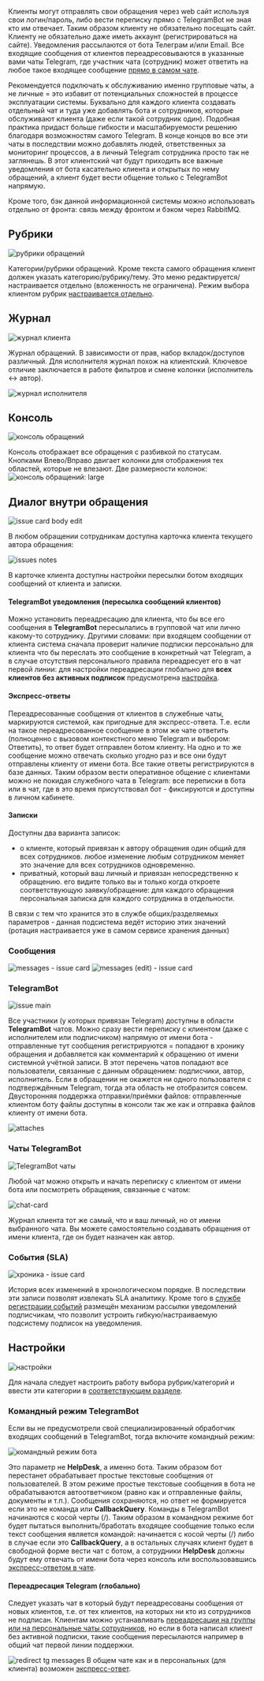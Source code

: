 Клиенты могут отправлять свои обращения через web сайт используя свои логин/пароль, либо вести переписку прямо с TelegramBot не зная кто им отвечает. Таким образом клиенту не обязательно посещать сайт. Клиенту не обязательно даже иметь аккаунт (регистрироваться на сайте). Уведомления рассылаются от бота Телеграм и/или Email. Все входящие сообщения от клиентов переадресовываются в указанные вами чаты Telegram, где участник чата (сотрудник) может ответить на любое такое входящее сообщение [прямо в самом чате](https://github.com/badhitman/DesignerApp/tree/main/HelpdeskService#%D1%8D%D0%BA%D1%81%D0%BF%D1%80%D0%B5%D1%81%D1%81-%D0%BE%D1%82%D0%B2%D0%B5%D1%82%D1%8B).

Рекомендуется подключать к обслуживанию именно групповые чаты, а не личные = это избавит от потенциальных сложностей в процессе эксплуатации системы. Буквально для каждого клиента создавать отдельный чат и туда уже добавлять бота и сотрудников, которые обслуживают клиента (даже если такой сотрудник один). Подобная практика придаст больше гибкости и масштабируемости решению благодаря возможностям самого Telegram. В конце концов во все эти чаты в последствии можно добавлять людей, ответственных за мониторинг процессов, а в личный Telegram сотрудника просто так не заглянешь. В этот клиентский чат будут приходить все важные уведомления от бота касательно клиента и открытых по нему обращений, а клиент будет вести общение только с TelegramBot напрямую.

Кроме того, бэк данной информационной системы можно использовать отдельно от фронта: связь между фронтом и бэком через RabbitMQ.

## Рубрики
![рубрики обращений](img/rubric-view.png)

Категории/рубрики обращений. Кроме текста самого обращения клиент должен указать категорию/рубрику/тему. Это меню редактируется/настраивается отдельно (вложенность не ограничена). Режим выбора клиентом рубрик [настраивается отдельно](https://github.com/badhitman/DesignerApp/tree/main/HelpdeskService#%D0%BD%D0%B0%D1%81%D1%82%D1%80%D0%BE%D0%B9%D0%BA%D0%B8).

## Журнал
![журнал клиента](img/journal.png)

Журнал обращений. В зависимости от прав, набор вкладок/доступов различный.
Для исполнителя журнал похож на клиентский. Ключевое отличие заключается в работе фильтров и смене колонки (исполнитель <-> автор).

![журнал исполнителя](img/journal-executor.png)

## Консоль
![консоль обращений](img/console-issues.png)

Консоль отображает все обращения с разбивкой по статусам. Кнопками Влево/Вправо двигает колонки для отображения тех областей, которые не влезают. Две размерности колонок:
![консоль обращений: large](img/console-issues-large.png)

## Диалог внутри обращения
![issue card body edit](img/issue-card-edit-body.png)

В любом обращении сотрудникам доступна карточка клиента текущего автора обращения:

![issues notes](img/issues-notes.png)

В карточке клиента доступны настройки пересылки ботом входящих сообщений от клиента и записки.

#### TelegramBot уведомления (пересылка сообщений клиентов)
Можно установить переадресацию для клиента, что бы все его сообщения в **TelegramBot** пересылались в групповой чат или лично какому-то сотруднику. Другими словами: при входящем сообщении от клиента система сначала проверит наличие подписки персонально для клиента что бы переслать это сообщение в конкретный чат Telegram, а в случае отсутствия персонального правила переадресует его в чат первой линии: для настройки переадресации глобально для **всех клиентов без активных подписок** предусмотрена [настройка](https://github.com/badhitman/DesignerApp/tree/main/HelpdeskService#%D0%BF%D0%B5%D1%80%D0%B5%D0%B0%D0%B4%D1%80%D0%B5%D1%81%D0%B0%D1%86%D0%B8%D1%8F-telegram-%D0%B3%D0%BB%D0%BE%D0%B1%D0%B0%D0%BB%D1%8C%D0%BD%D0%BE). 

#### Экспресс-ответы
Переадресованные сообщения от клиентов в служебные чаты, маркируются системой, как пригодные для экспресс-ответа. Т.е. если на такое переадресованное сообщение в этом же чате ответить (полноценно с вызовом контекстного меню Telegram и выбором: Ответить), то ответ будет отправлен ботом клиенту. На одно и то же сообщение можно отвечать сколько угодно раз и все они будут отправлены клиенту от имени бота. Все такие ответы регистрируются в базе данных. Таким образом вести оперативное общение с клиентами можно не покидая служебного чата в Telegram: все переписки в бота или в чат, где в это время присутствовал бот - фиксируются и доступны в личном кабинете.

#### Записки
Доступны два варианта записок:
- о клиенте, который привязан к автору обращения один общий для всех сотрудников. любое изменение любым сотрудником меняет это значение для всех сотрудников одновременно.
- приватный, который ваш личный и привязан непосредственно к обращению. его видите только вы и только когда откроете соответствующую заявку/обращение: для каждого обращения персональная записка для каждого сотрудника в отдельности.

В связи с тем что хранится это в службе общих/разделяемых параметров - данная подсистема ведёт историю этих значений (ротация настраивается уже в самом сервисе хранения данных)

### Сообщения
![messages - issue card](img/issue-card-messages.png)
![messages (edit) - issue card](img/issue-card-messages-edit.png)

### TelegramBot
![issue main](img/issue-main.png)

Все участники (у которых привязан Telegram) доступны в области **TelegramBot** чатов. Можно сразу вести переписку с клиентом (даже с исполнителем или подписчиком) напрямую от имени бота - отправленные тут сообщения регистрируются = попадают в хронику обращения и добавляется как комментарий к обращению от имени системной учётной записи. В этот перечень чатов попадают все пользователи, связанные с данным обращением: подписчики, автор, исполнитель. Если в обращении не окажется ни одного пользователя с подтверждённым Telegram, тогда эта область не отобразится совсем.
Двусторонняя поддержка отправки/приёмки файлов: отправленные клиентом боту файлы доступны в консоли так же как и отправка файлов клиенту от имени бота.

![attaches](img/telegram-messages-attaches.png)

### Чаты TelegramBot
![TelegramBot чаты](img/telegram-chats.png)

Любой чат можно открыть и начать переписку с клиентом от имени бота или посмотреть обращения, связанные с чатом:

![chat-card](img/chat-card-page.png)

Журнал клиента тот же самый, что и ваш личный, но от имени выбранного чата. Вы можете самостоятельно создавать обращения от имени клиента, где он будет назначен как автор.

### События (SLA)
![хроника - issue card](img/issue-card-pulse-journal.png)

История всех изменений в хронологическом порядке. В последствии эти записи позволят извлекать SLA аналитику. Кроме того в [службе регистрации событий](/HelpdeskService/Services/Receives/issues/pulse/PulseIssueReceive.cs) размещён механизм рассылки уведомлений подписчикам, что позволит устроить гибкую/настраиваемую подсистему подписок на уведомления.

## Настройки
![настройки](img/configs.png)

Для начала следует настроить работу выбора рубрик/категорий и ввести эти категории в [соответствующем разделе](https://github.com/badhitman/DesignerApp/tree/main/HelpdeskService#%D1%80%D1%83%D0%B1%D1%80%D0%B8%D0%BA%D0%B8).

### Командный режим TelegramBot
Если вы не предусмотрели свой специализированный обработчик входящих сообщений в TelegramBot, тогда включите командный режим:

![командный режим бота](img/config-tg-command-mode.png)

Это параметр не **HelpDesk**, а именно бота. Таким образом бот перестанет обрабатывает простые текстовые сообщения от пользователей. В этом режиме простые текстовые сообщения в бота не обрабатываются автоответчиком (равно как и отправленные файлы, документы и т.п.). Сообщения сохраняются, но ответ не формируется если это не команда или **CallbackQuery**. Команды в TelegramBot начинаются с косой черты (/). Таким образом в командном режиме бот будет пытаться выполнить/бработать входящее сообщение только если текст сообщения является командой: начинается с косой черты (/) либо в случае если это **CallbackQuery**, а в остальных случаях клиент будет в свободной форме вести чат с ботом, а сотрудники **HelpDesk** должны будут ему отвечать от имени бота через консоль или воспользовавшись [экспресс-ответом в чате](https://github.com/badhitman/DesignerApp/tree/main/HelpdeskService#%D1%8D%D0%BA%D1%81%D0%BF%D1%80%D0%B5%D1%81%D1%81-%D0%BE%D1%82%D0%B2%D0%B5%D1%82%D1%8B).

#### Переадресация Telegram (глобально)
Следует указать чат в который будут переадресованы сообщения от новых клиентов, т.е. от тех клиентов, на которых ни кто из сотрудников не подписан. Клиентам можно устанавливать [переадресации на группы или на персональные чаты сотрудников](https://github.com/badhitman/DesignerApp/tree/main/HelpdeskService#telegrambot-%D1%83%D0%B2%D0%B5%D0%B4%D0%BE%D0%BC%D0%BB%D0%B5%D0%BD%D0%B8%D1%8F-%D0%BF%D0%B5%D1%80%D0%B5%D1%81%D1%8B%D0%BB%D0%BA%D0%B0-%D1%81%D0%BE%D0%BE%D0%B1%D1%89%D0%B5%D0%BD%D0%B8%D0%B9-%D0%BA%D0%BB%D0%B8%D0%B5%D0%BD%D1%82%D0%BE%D0%B2), но если в бота написал клиент без активной подписки, такие сообщения пересылаются например в общий чат первой линии поддержки.

![redirect tg messages](img/config-helpdesk-anon.png)
В общем чате как и в персональных (для клиента) возможен [экспресс-ответ](https://github.com/badhitman/DesignerApp/tree/main/HelpdeskService#%D1%8D%D0%BA%D1%81%D0%BF%D1%80%D0%B5%D1%81%D1%81-%D0%BE%D1%82%D0%B2%D0%B5%D1%82%D1%8B).